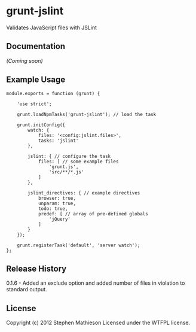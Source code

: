 # grunt-jslint

Validates JavaScript files with JSLint

## Documentation
_(Coming soon)_

## Example Usage

	module.exports = function (grunt) {

		'use strict';

		grunt.loadNpmTasks('grunt-jslint'); // load the task

		grunt.initConfig({
			watch: {
				files: '<config:jslint.files>',
				tasks: 'jslint'
			},

			jslint: { // configure the task
				files: [ // some example files
					'grunt.js',
					'src/**/*.js'
				]
			},

			jslint_directives: { // example directives
				browser: true,
				unparam: true,
				todo: true,
				predef: [ // array of pre-defined globals
					'jQuery'
				]
			}
		});

		grunt.registerTask('default', 'server watch');
	};



## Release History
0.1.6 - Added an exclude option and added number of files in violation to standard output.

## License
Copyright (c) 2012 Stephen Mathieson
Licensed under the WTFPL license.

